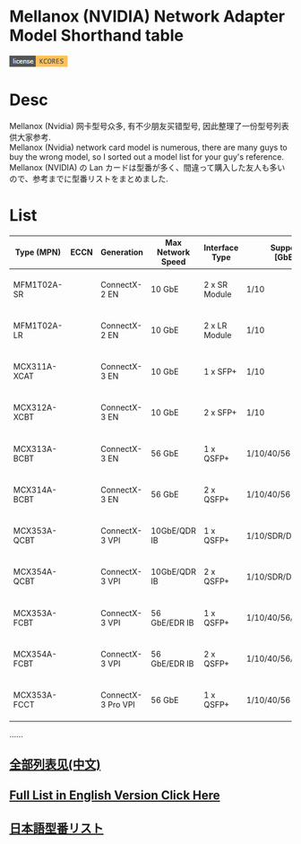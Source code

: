 # Mellanox (NVIDIA) Network Adapter Model Shorthand table

![license-kcores-bandge](./assets/images/license-kcores.png)


# Desc

Mellanox (Nvidia) 网卡型号众多, 有不少朋友买错型号, 因此整理了一份型号列表供大家参考.  
Mellanox (Nvidia) network card model is numerous, there are many guys to buy the wrong model, so I sorted out a model list for your guy's reference.   
Mellanox (NVIDIA) の Lan カードは型番が多く、間違って購入した友人も多いので、参考までに型番リストをまとめました.  


# List



| Type (MPN)                   | ECCN    | Generation             | Max Network Speed   | Interface Type               | Supported Speeds [GbE/Infiniband]             | Host Interface [PCIe]                             | Frator         | Comment                                   |
|------------------------------|---------|------------------------|---------------------|------------------------------|-----------------------------------------------|---------------------------------------------------|----------------|-------------------------------------------|
| MFM1T02A-SR                  |         | ConnectX-2 EN          | 10 GbE              | 2 x SR Module                | 1/10                                          | Gen 2.0 x8                                        | PCIE HHHL (Height ) | |
| MFM1T02A-LR                  |         | ConnectX-2 EN          | 10 GbE              | 2 x LR Module                | 1/10                                          | Gen 2.0 x8                                        | PCIE HHHL (Height ) | |
| MCX311A-XCAT                 |         | ConnectX-3 EN          | 10 GbE              | 1 x SFP+                     | 1/10                                          | Gen 3.0 x4                                        | PCIE HHHL (Height 5.4cm) | | 
| MCX312A-XCBT                 |         | ConnectX-3 EN          | 10 GbE              | 2 x SFP+                     | 1/10                                          | Gen 3.0 x8                                        | PCIE HHHL (Height 6.9cm) | | 
| MCX313A-BCBT                 |         | ConnectX-3 EN          | 56 GbE              | 1 x QSFP+                    | 1/10/40/56                                    | Gen 3.0 x8                                        | PCIE HHHL (Height 5.2cm) | | 
| MCX314A-BCBT                 |         | ConnectX-3 EN          | 56 GbE              | 2 x QSFP+                    | 1/10/40/56                                    | Gen 3.0 x8                                        | PCIE HHHL (Height 6.9cm) | | 
| MCX353A-QCBT                 |         | ConnectX-3 VPI         | 10GbE/QDR IB        | 1 x QSFP+                    | 1/10/SDR/DDR/QDR                              | Gen 3.0 x8                                        | PCIE HHHL (Height 5.2cm) | |
| MCX354A-QCBT                 |         | ConnectX-3 VPI         | 10GbE/QDR IB        | 2 x QSFP+                    | 1/10/SDR/DDR/QDR                              | Gen 3.0 x8                                        | PCIE HHHL (Height 6.9cm) | |
| MCX353A-FCBT                 |         | ConnectX-3 VPI         | 56 GbE/EDR IB       | 1 x QSFP+                    | 1/10/40/56/SDR/DDR/QDR/FDR                    | Gen 3.0 x8                                        | PCIE HHHL (Height 5.2cm) | |
| MCX354A-FCBT                 |         | ConnectX-3 VPI         | 56 GbE/EDR IB       | 2 x QSFP+                    | 1/10/40/56/SDR/DDR/QDR/FDR                    | Gen 3.0 x8                                        | PCIE HHHL (Height 6.9cm) | |
| MCX353A-FCCT                 |         | ConnectX-3 Pro VPI     | 56 GbE              | 1 x QSFP+                    | 1/10/40/56                                    | Gen 3.0 x8                                        | PCIE HHHL (Height 5.3cm) | |
......

## [全部列表见(中文)](./DOCUMENTS/Mellanox(NVIDIA)-nic-list-zh-CN.md) 
## [Full List in English Version Click Here](./DOCUMENTS/Mellanox(NVIDIA)-nic-list-en.md)  
## [日本語型番リスト](./DOCUMENTS/Mellanox(NVIDIA)-nic-list-jp.md)

